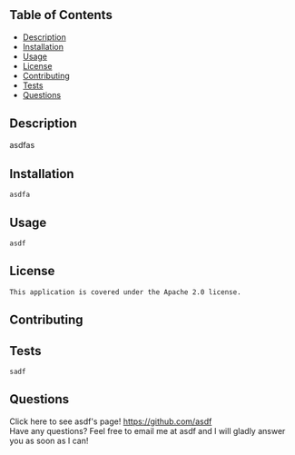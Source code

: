 # 
   
   ## Table of Contents
  * [Description](https://github.com/asdf/asdf#description)
  * [Installation](https://github.com/asdf/asdf#installation)
  * [Usage](https://github.com/asdf/asdf#usage)
  * [License](https://github.com/asdf/asdf#license)
  * [Contributing](https://github.com/asdf/asdf#contributing)
  * [Tests](https://github.com/asdf/asdf#tests)
  * [Questions](https://github.com/asdf/asdf#questions)

  ## Description
   asdfas

  ## Installation
    asdfa

  ## Usage
    asdf

  ## License  
    This application is covered under the Apache 2.0 license.
  ## Contributing
    

  ## Tests
    sadf

  ## Questions
  Click here to see asdf's page! https://github.com/asdf  
  Have any questions? Feel free to email me at asdf and I will gladly answer you as soon as I can!

